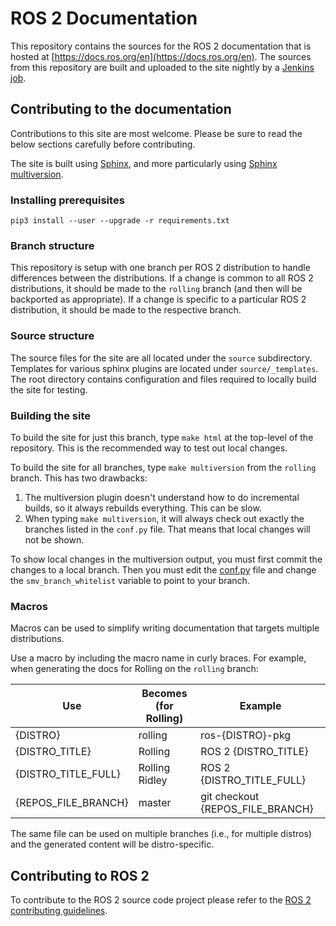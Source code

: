 # ROS 2 Documentation

This repository contains the sources for the ROS 2 documentation that is hosted at [https://docs.ros.org/en](https://docs.ros.org/en).
The sources from this repository are built and uploaded to the site nightly by a [Jenkins job](https://build.ros.org/job/doc_ros2doc).

## Contributing to the documentation

Contributions to this site are most welcome.
Please be sure to read the below sections carefully before contributing.

The site is built using [Sphinx](https://www.sphinx-doc.org/en/master/), and more particularly using [Sphinx multiversion](https://holzhaus.github.io/sphinx-multiversion/master/index.html).

### Installing prerequisites

```
pip3 install --user --upgrade -r requirements.txt
```

### Branch structure

This repository is setup with one branch per ROS 2 distribution to handle differences between the distributions.
If a change is common to all ROS 2 distributions, it should be made to the `rolling` branch (and then will be backported as appropriate).
If a change is specific to a particular ROS 2 distribution, it should be made to the respective branch.

### Source structure

The source files for the site are all located under the `source` subdirectory.
Templates for various sphinx plugins are located under `source/_templates`.
The root directory contains configuration and files required to locally build the site for testing.

### Building the site

To build the site for just this branch, type `make html` at the top-level of the repository.
This is the recommended way to test out local changes.

To build the site for all branches, type `make multiversion` from the `rolling` branch.
This has two drawbacks:

1. The multiversion plugin doesn't understand how to do incremental builds, so it always rebuilds everything.  This can be slow.
1. When typing `make multiversion`, it will always check out exactly the branches listed in the `conf.py` file.  That means that local changes will not be shown.

To show local changes in the multiversion output, you must first commit the changes to a local branch.
Then you must edit the [conf.py](./conf.py) file and change the `smv_branch_whitelist` variable to point to your branch.

### Macros

Macros can be used to simplify writing documentation that targets multiple distributions.

Use a macro by including the macro name in curly braces.
For example, when generating the docs for Rolling on the `rolling` branch:

| Use | Becomes (for Rolling) | Example |
|-----|-----------------------|---------|
| {DISTRO} | rolling | ros-{DISTRO}-pkg |
| {DISTRO_TITLE} | Rolling | ROS 2 {DISTRO_TITLE} |
| {DISTRO_TITLE_FULL} | Rolling Ridley | ROS 2 {DISTRO_TITLE_FULL} |
| {REPOS_FILE_BRANCH} | master | git checkout {REPOS_FILE_BRANCH} |

The same file can be used on multiple branches (i.e., for multiple distros) and the generated content will be distro-specific.

## Contributing to ROS 2

To contribute to the ROS 2 source code project please refer to the [ROS 2 contributing guidelines](https://docs.ros.org/en/rolling/Contributing.html).
